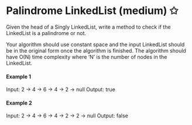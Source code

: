 # Palindrome LinkedList (medium) ✩

Given the head of a Singly LinkedList, write a method to check if the LinkedList is a palindrome or not.

Your algorithm should use constant space and the input LinkedList should be in the 
original form once the algorithm is finished. 
The algorithm should have O(N) time complexity where ‘N’ is the number of nodes in the LinkedList.

#### Example 1
Input: 2 -> 4 -> 6 -> 4 -> 2 -> null
Output: true

#### Example 2
Input: 2 -> 4 -> 6 -> 4 -> 2 -> 2 -> null
Output: false
